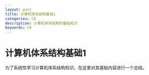 ```yaml
---
layout: post
title: 计算机体系结构基础1
categories: CA
description: 计算机体系结构的基础知识
keywords: CA
---
```


# 计算机体系结构基础1

为了系统性学习计算机体系结构知识，在这里对其基础内容进行一个总结。